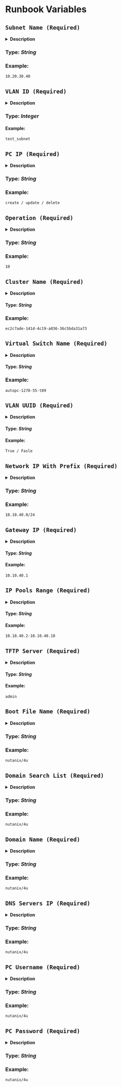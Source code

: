 # Runbook Variables

## **`Subnet Name (Required)`** 

  <details>
  <summary><b>Description</b></summary>
  The Nutanix Subnet of VLAN type refers to a virtual local area network (VLAN) subnet that is created and managed within a Nutanix cluster. It allows multiple networks to coexist on the same physical network, and can be used to segregate traffic based on specific requirements, such as security or performance. The Nutanix VLAN Subnet Name variable is typically used to identify and manage this type of subnet.
  </details>  
  
  ### **Type:** _String_

  ### **Example:**
  ```
  10.20.30.40
  ```

## **`VLAN ID (Required)`**

  <details>
  <summary><b>Description</b></summary>
  A VLAN Subnet VLAN ID is a numerical identifier assigned to a virtual local area network (VLAN) subnet within a larger network. It is used to differentiate traffic on the network and enable better network management, particularly in larger environments where multiple VLANs are in use. In the context of Nutanix, the VLAN Subnet VLAN ID variable may be used to assign a unique ID to a VLAN subnet that is being managed within a Nutanix cluster.
  </details>

  ### **Type:** _Integer_

  #### **Example:**
  ```
  test_subnet
  ```

## **`PC IP (Required)`**

  <details>
  <summary><b>Description</b></summary>
   The Nutanix Prism Central IP is the network address or IP address of the Nutanix Prism Central management platform. It is the location where you can access the central management console for managing Nutanix clusters, including virtualization, storage, and networking resources. You can use this IP address to connect to the Prism Central instance from a web browser or through API calls to automate management tasks. It is important to keep the Nutanix Prism Central IP secure, as it provides access to the management platform and the Nutanix clusters it manages.
  </details>

  ### **Type:** _String_

  ### **Example:**
  ```
  create / update / delete
  ```

## **`Operation (Required)`**

  <details>
  <summary><b>Description</b></summary>
    This variable is used to determine the type of operation to perform on a Nutanix VLAN subnet. It should be set to 'create', 'update', or 'delete', depending on the desired action.

    'create': Use this option to create a new Nutanix VLAN subnet.
    'update': Use this option to modify an existing Nutanix VLAN subnet.
    'delete': Use this option to remove an existing Nutanix VLAN subnet.

    The value of this variable will determine the specific API call that will be made to the Nutanix management platform, so it is crucial to ensure that the correct value is set for the intended operation.

    Note that some operations may require additional parameters or configuration options, depending on the specific resource being created, updated, or deleted. Refer to the Nutanix documentation and API reference for more details on the requirements for each operation.

    It is important to note that Nutanix VLAN subnets play a crucial role in managing virtual networks within a Nutanix cluster. Therefore, any modifications made to these subnets can have an impact on the overall performance of the cluster. To avoid any potential issues, it is recommended to adhere to best practices and thoroughly test any changes in a non-production environment before deploying them in a production environment.

  </details>

  ### **Type:** _String_

  ### **Example:**
  ```
  10
  ```

## **`Cluster Name (Required)`**

  <details>
  <summary><b>Description</b></summary>
  The Nutanix Cluster Name variable is used to store the name of the Nutanix cluster being managed. It is a critical identifier for the cluster within the Nutanix environment and in external systems that interact with the cluster.

  The Nutanix cluster is a group of Nutanix nodes that work together to provide a scalable, highly available, and performant infrastructure for virtualized workloads. The cluster uses software-defined storage and hyperconverged infrastructure (HCI) technology to provide a distributed file system that aggregates the local storage of each node and presents it as a single shared pool of storage to the virtual machines running on the cluster.

  The Nutanix Cluster Name variable is typically used in conjunction with other Nutanix management variables, such as the Prism Central IP address, to manage the Nutanix cluster. It should be set to a unique and descriptive name that accurately reflects the purpose and function of the Nutanix cluster.

  Maintaining the Nutanix Cluster Name variable is crucial to ensure that the cluster remains identifiable and correctly configured. This helps to avoid any confusion with other clusters in the environment and ensures that the Nutanix cluster can be effectively managed and monitored.

  </details>

  #### **Type:** _String_

  ### **Example:**
  ```
  ec2c7ade-141d-4c19-a036-36c5bda31a73
  ```

## **`Virtual Switch Name (Required)`**

  <details>
  <summary><b>Description</b></summary>
    The Nutanix VLAN Subnet Virtual Switch Name variable is used to store the name of the virtual switch associated with the VLAN subnet in the Nutanix environment. This virtual switch is used to provide connectivity between virtual machines and other resources within the Nutanix cluster.
  </details>

  #### **Type:** _String_

  ### **Example:**
  ```
  autopc-1278-55-t89
  ```

## **`VLAN UUID (Required)`**

  <details>
  <summary><b>Description</b></summary>
    The Nutanix VLAN Subnet VLAN UUID variable stores the unique identifier (UUID) of the VLAN associated with the subnet being managed in a Nutanix cluster. The VLAN UUID is used to uniquely identify the VLAN and associate it with the corresponding subnet. This variable is typically used in conjunction with other Nutanix management variables, such as the VLAN Subnet Name and Virtual Switch Name, to manage virtual networks within a Nutanix cluster. It is important to ensure that the correct VLAN UUID is set when creating, updating, or deleting a VLAN subnet to avoid any conflicts or unintended changes to the Nutanix environment.
  </details>

  #### **Type:** _String_

  #### **Example:**
  ```
  True / Fasle
  ```

## **`Network IP With Prefix (Required)`**

  <details>
  <summary><b>Description</b></summary>
  The Nutanix VLAN network IP is used to identify and segment the network traffic within the Nutanix environment. It consists of the network IP address and the corresponding prefix.

  - Network IP: `10.0.0.0`
  - Prefix: `24`

  The network IP and prefix together define the range of IP addresses available within the Nutanix VLAN network. In this case, the network IP is `10.0.0.0` and the prefix length is `24`, which means that the network has `256` available IP addresses.

  Make sure to configure your Nutanix VLAN network devices and systems with the appropriate IP addresses and subnet masks based on the network IP and prefix specified above.

  </details>

  ### **Type:** _String_

  ### **Example:**
  ```
  10.10.40.0/24
  ```

## **`Gateway IP (Required)`**

  <details>
  <summary><b>Description</b></summary>
  The Nutanix VLAN network gateway IP is the IP address assigned to the default gateway within the VLAN network. It serves as the entry point for network traffic between the Nutanix cluster and external networks.

  - Gateway IP: `10.0.0.1`

  The gateway IP specified above, `10.0.0.1`, should be configured as the default gateway for devices within the Nutanix VLAN network. This ensures proper routing of network traffic to and from the Nutanix cluster.

  It is important to configure the network devices and systems within the Nutanix VLAN network to use the correct gateway IP address. This allows for seamless communication between the Nutanix infrastructure and other networks or devices.
  </details>

  #### **Type:** _String_

  #### **Example:**
  ```
  10.10.40.1
  ```

## **`IP Pools Range (Required)`**

  <details>
  <summary><b>Description</b></summary>
  The Nutanix VLAN network IP pools range defines the range of IP addresses available for assignment to virtual machines (VMs) and other network entities within the VLAN network. It helps in managing and allocating IP addresses efficiently.

  - Start IP: `10.0.0.10`
  - End IP: `10.0.0.50`

  The IP pools range specified above, from `10.0.0.10` to `10.0.0.50`, encompasses a total of `41` IP addresses. These addresses can be dynamically assigned to VMs and other network resources within the Nutanix VLAN network.

  When provisioning new VMs or allocating IP addresses for other network entities, ensure that the assigned IP addresses fall within this specified IP pools range. This helps prevent conflicts and ensures proper IP address management within the Nutanix environment.

  It is recommended to regularly monitor and update the IP pools range as per the network requirements to accommodate the growing needs of the Nutanix VLAN network.

  In the example above, the documentation provides an explanation of the Nutanix VLAN network IP pools range and its significance in IP address management. It specifies the start IP (10.0.0.10) and end IP (10.0.0.50) of the IP pools range, along with the total number of available addresses. The documentation also highlights the importance of assigning IP addresses within the specified range to prevent conflicts. The markdown formatting helps present the information in a clear and organized manner.

  </details>

  #### **Type:** _String_

  #### **Example:**
  ```
  10.10.40.2-10.10.40.10
  ```
## **`TFTP Server (Required)`**

  <details>
  <summary><b>Description</b></summary>
  The Nutanix VLAN TFTP server is used for network booting and firmware upgrades within the VLAN network. It allows for easy file transfer and deployment of operating system images, configuration files, and firmware updates to network devices.

  - TFTP Server IP: `10.0.0.100`
  - TFTP Server Port: `69`

  To utilize the Nutanix VLAN TFTP server, configure network devices or systems within the VLAN network to use the following TFTP server IP and port:

  - TFTP Server IP: `10.0.0.100`
  - TFTP Server Port: `69`

  Ensure that the TFTP server IP address and port are properly configured on the target devices to enable successful file transfers and network booting operations.

  Additionally, make sure that the necessary files, such as operating system images or firmware updates, are available on the TFTP server and accessible to the devices in the VLAN network.

  Note: TFTP is a lightweight file transfer protocol commonly used for network booting and firmware updates. It operates over UDP (User Datagram Protocol) and does not provide encryption or authentication. Exercise caution when using TFTP for transferring sensitive or critical files.

  In the above example, the documentation provides an explanation of the Nutanix VLAN TFTP server and its purpose in network booting and firmware upgrades. It specifies the TFTP server IP (10.0.0.100) and port (69) to be configured on the network devices within the VLAN network. The documentation also includes a note about the limitations of TFTP and the need for caution when transferring sensitive files. The markdown formatting helps present the information in a structured and readable format.

  </details>

  #### **Type:** _String_

  #### **Example:**

  ```
  admin
  ```
## **`Boot File Name (Required)`**

  <details>
  <summary><b>Description</b></summary>
  The Nutanix VLAN boot file name specifies the file that network devices within the VLAN network should retrieve and execute during the boot process. It is used for network booting and provisioning operating systems or other bootable images.

  - Boot File Name: `pxelinux.0`

  To configure network devices for booting within the Nutanix VLAN network, ensure that the following boot file name is set:

  - Boot File Name: `pxelinux.0`

  The specified boot file name should be accessible on the designated TFTP server or boot server within the VLAN network. It contains the necessary instructions and configuration for network booting and subsequent system provisioning.

  Ensure that the boot file is correctly configured and available on the TFTP server, and that network devices are configured to request and retrieve the correct boot file during the boot process.

  Note: The boot file name may vary depending on the specific network boot infrastructure and configuration used within the Nutanix VLAN network.

  In the example above, the documentation provides an explanation of the Nutanix VLAN boot file name and its role in the network booting process. It specifies the boot file name (pxelinux.0) to be configured on network devices within the VLAN network. The documentation also includes a note about the potential variations in the boot file name based on specific network boot infrastructure. The markdown formatting helps present the information in a clear and structured manner.

  </details>

  ### **Type:** _String_

  ### **Example:**
  ```
  nutanix/4u
  ```

## **`Domain Search List (Required)`**

  <details>
  <summary><b>Description</b></summary>
  The Nutanix VLAN subnet domain search list specifies the domain names that network devices within the VLAN subnet should search when resolving hostnames. It helps streamline DNS resolution and simplifies the process of accessing resources within the VLAN network.

  - Domain Search List: `example.com`, `internal.example.com`

  To configure network devices within the Nutanix VLAN subnet for DNS resolution, set the following domain search list:

  - Domain Search List:
    - `example.com`
    - `internal.example.com`

  The specified domain search list should be configured on the DNS settings of the network devices within the VLAN subnet. It allows these devices to search the specified domain names when attempting to resolve hostnames.

  Ensure that the domain names listed in the search list are valid and correspond to the appropriate DNS infrastructure within the Nutanix VLAN subnet.

  By configuring the domain search list, users and applications within the VLAN subnet can conveniently access resources using simplified hostnames without specifying the full domain name.

  Note: The actual domain names in the search list may vary based on your specific network configuration and requirements within the Nutanix VLAN subnet.
  </details>

  ### **Type:** _String_

  ### **Example:**
  ```
  nutanix/4u
  ```
## **`Domain Name (Required)`**

  <details>
  <summary><b>Description</b></summary>
  The Nutanix VLAN subnet domain name is used to define the domain for the network devices within the VLAN subnet. It allows for logical grouping of devices and simplifies the management of DNS records and hostnames within the subnet.

  - Domain Name: `example.com`

  To configure the domain for network devices within the Nutanix VLAN subnet, set the following domain name:

  - Domain Name: `example.com`

  Ensure that the specified domain name accurately represents the intended domain for the VLAN subnet. This domain name will be used for DNS resolution and hostname assignment within the subnet.

  When configuring DNS settings for devices within the VLAN subnet, make sure to specify the domain name as `example.com` to ensure proper resolution of hostnames and seamless communication within the subnet.

  Note: The actual domain name may vary based on your specific network configuration and requirements within the Nutanix VLAN subnet.
 </details>

  ### **Type:** _String_

  ### **Example:**
  ```
  nutanix/4u
  ```

## **`DNS Servers IP (Required)`**

  <details>
  <summary><b>Description</b></summary>
## Nutanix VLAN Subnet DNS Servers

The Nutanix VLAN subnet DNS servers are responsible for resolving domain names to IP addresses within the VLAN subnet. They play a crucial role in enabling proper network communication and access to resources.

- DNS Server 1: `10.0.0.1`
- DNS Server 2: `10.0.0.2`

To configure DNS settings for network devices within the Nutanix VLAN subnet, set the following DNS server IP addresses:

- DNS Server 1: `10.0.0.1`
- DNS Server 2: `10.0.0.2`

Make sure to enter the correct IP addresses of the DNS servers provided by your network infrastructure. These DNS servers will handle the resolution of domain names and allow network devices within the VLAN subnet to access resources using hostnames.

Verify that the DNS servers are operational and accessible from devices within the VLAN subnet to ensure reliable DNS resolution.

Note: The actual IP addresses of the DNS servers may vary based on your specific network configuration and requirements within the Nutanix VLAN subnet.

</details>

  ### **Type:** _String_

  ### **Example:**
  ```
  nutanix/4u
  ```

## **`PC Username (Required)`**

  <details>
  <summary><b>Description</b></summary>
  The Nutanix Prism Central Username variable is used to specify the username that is used to authenticate with the Nutanix Prism Central management interface.

  Prism Central is a web-based management interface that provides a centralized view of multiple Nutanix clusters. The Nutanix Prism Central Username variable should be set to the username that has been granted access to the Prism Central management interface.

  It is important to ensure that the Nutanix Prism Central Username variable is correctly configured and kept up-to-date to ensure that the Nutanix clusters can be managed effectively. The username specified in this variable should have the appropriate level of permissions to perform the required management tasks in Prism Central.
  </details>

  ### **Type:** _String_

  ### **Example:**
  ```
  nutanix/4u
  ```

## **`PC Password (Required)`**

  <details>
  <summary><b>Description</b></summary>
  The Nutanix Prism Central Password variable is used to store the password that is used to authenticate with the Nutanix Prism Central management interface.

  Prism Central is a web-based management interface that provides a centralized view of multiple Nutanix clusters. The Nutanix Prism Central Password variable should be set to the password that corresponds to the username specified in the Nutanix Prism Central Username variable.

  It is important to ensure that the Nutanix Prism Central Password variable is kept secure and protected. The password should be stored in a secure manner, such as using a password manager or an encrypted file, and should not be shared with unauthorized individuals. Additionally, it is recommended to periodically change the password for security reasons.
  </details>

  ### **Type:** _String_

  ### **Example:**
  ```
  nutanix/4u
  ```
